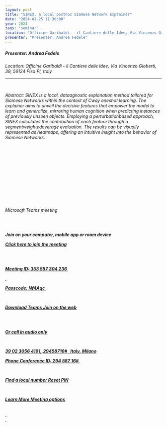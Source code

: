 ```yaml
---
layout: post
title: "SINEX, a local posthoc SIamese Network Explainer"
date: "2024-01-25 11:30:00"
year: 2024
tags: "seminar"
location: "Officine Garibaldi - il Cantiere delle Idee, Via Vincenzo Gioberti, 39, 56124 Pisa PI, Italy"
presenter: "Presenter: Andrea Fedele"
---
```

<h5>Presenter: Andrea Fedele</h5>
<em>Location: Officine Garibaldi - il Cantiere delle Idee, Via Vincenzo Gioberti, 39, 56124 Pisa PI, Italy<em>
<br>
<hr>
<br><p><p>Abstract: SINEX is a local, dataagnostic explanation method tailored for Siamese Networks within the context of Cway oneshot learning. The explainer aims to unveil the decisive features that empower the model to learn and generalize, mirroring human cognition when predicting instances of previously unseen objects. Employing a perturbationbased approach, SINEX calculates the contribution of each feature through a segmentweightedaverage evaluation. The results can be visually represented as heatmaps, offering an intuitive insight into the behavior of Siamese Networks.<br><p><br><p> <p><p> <p><p> <p><br><p><p><br><br><p>Microsoft Teams meeting<p><br><br><b><p><strong>Join on your computer, mobile app or room device<strong><p><b><p><a hrefhttps:teams.microsoft.comlmeetupjoin193a511689e6d6494b2c95e95fe823c57aae40thread.tacv21705677433875context7b22Tid223a22c7456b31a22047f5be52473828670aa1222c22Oid223a22729b4d16056746a8a742d2ae1bf09a4a227d targetblank><u>Click here to join the meeting<u><a><p><br><br><p>Meeting ID: 353 557 304 236 <p><p> <p><p>Passcode: Nf4Aqc <p><br><p><a hrefhttps:www.microsoft.comenusmicrosoftteamsdownloadapp targetblank><u>Download Teams<u><a>  <a hrefhttps:www.microsoft.commicrosoftteamsjoinameeting targetblank><u>Join on the web<u><a><p><br><br><p><strong>Or call in audio only<strong><p><br><p><a><u>39 02 3056 4191,,29458716#<u><a>   Italy, Milano<p><p>Phone Conference ID: 294 587 16# <p><br><p><a hrefhttps:dialin.teams.microsoft.come80d62af367c4976959661ef054e4984id29458716 targetblank><u>Find a local number<u><a>  <a hrefhttps:dialin.teams.microsoft.comusppstnconferencing targetblank><u>Reset PIN<u><a><p><br><p><a hrefhttps:aka.msJoinTeamsMeeting targetblank><u>Learn More<u><a>  <a hrefhttps:teams.microsoft.commeetingOptionsorganizerId729b4d16056746a8a742d2ae1bf09a4atenantIdc7456b31a22047f5be52473828670aa1threadId19511689e6d6494b2c95e95fe823c57aaethread.tacv2messageId1705677433875languageenUS targetblank><u>Meeting options<u><a><p><br> <br> <br><p><p>
                